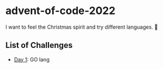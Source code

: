 # advent-of-code-2022
I want to feel the Christmas spirit and try different languages. 🎅


## List of Challenges

- [Day 1](https://adventofcode.com/2022/day/1): GO lang